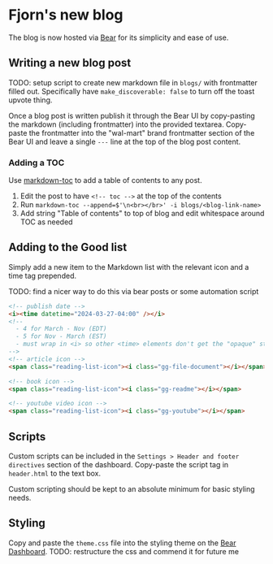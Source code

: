 # Fjorn's new blog

The blog is now hosted via [Bear](https://bearblog.dev/) for its simplicity and ease of use.

## Writing a new blog post

TODO: setup script to create new markdown file in `blogs/` with frontmatter filled out. Specifically have `make_discoverable: false` to turn off the toast upvote thing.

Once a blog post is written publish it through the Bear UI by copy-pasting the markdown (including frontmatter) into the provided textarea. Copy-paste the frontmatter into the "wal-mart" brand frontmatter section of the Bear UI and leave a single `---` line at the top of the blog post content.

### Adding a TOC

Use [markdown-toc](https://github.com/jonschlinkert/markdown-toc) to add a table of contents to any post.

1. Edit the post to have `<!-- toc -->` at the top of the contents
2. Run `markdown-toc --append=$'\n<br></br>' -i blogs/<blog-link-name>`
3. Add string "Table of contents" to top of blog and edit whitespace around TOC as needed

## Adding to the Good list

Simply add a new item to the Markdown list with the relevant icon and a time tag prepended.

TODO: find a nicer way to do this via bear posts or some automation script

```html
<!-- publish date -->
<i><time datetime="2024-03-27-04:00" /></i>
<!--
  - 4 for March - Nov (EDT)
  - 5 for Nov - March (EST)
  - must wrap in <i> so other <time> elements don't get the "opaque" style
-->
<!-- article icon -->
<span class="reading-list-icon"><i class="gg-file-document"></i></span>

<!-- book icon -->
<span class="reading-list-icon"><i class="gg-readme"></i></span>

<!-- youtube video icon -->
<span class="reading-list-icon"><i class="gg-youtube"></i></span>
```

## Scripts

Custom scripts can be included in the `Settings > Header and footer directives` section of the dashboard. Copy-paste the script tag in `header.html` to the text box.

Custom scripting should be kept to an absolute minimum for basic styling needs.

## Styling

Copy and paste the `theme.css` file into the styling theme on the [Bear Dashboard](https://bearblog.dev/dashboard/).
TODO: restructure the css and commend it for future me
